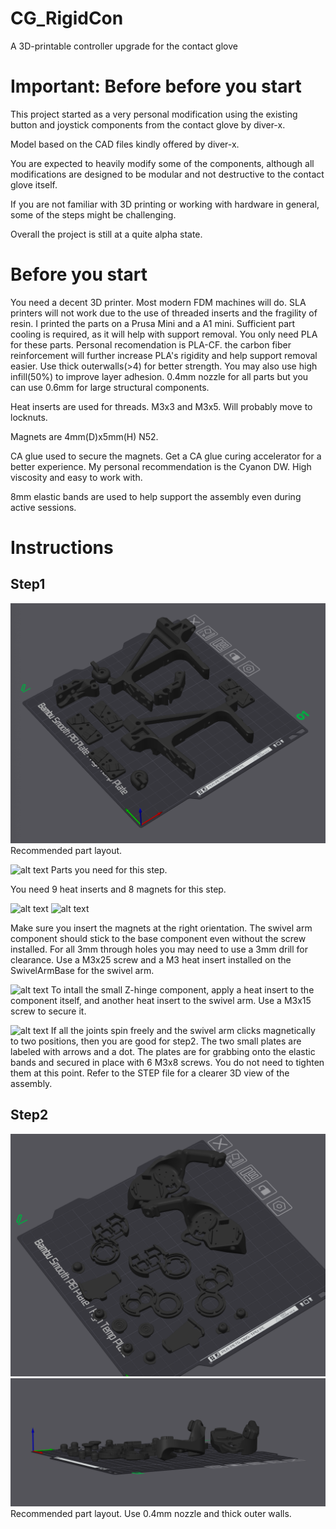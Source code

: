 # CG_RigidCon
A 3D-printable controller upgrade for the contact glove

# Important: Before before you start
This project started as a very personal modification using the existing button and joystick components from the contact glove by diver-x.

Model based on the CAD files kindly offered by diver-x.

You are expected to heavily modify some of the components, although all modifications are designed to be modular and not destructive to the contact glove itself.

If you are not familiar with 3D printing or working with hardware in general, some of the steps might be challenging.

Overall the project is still at a quite alpha state. 

# Before you start
You need a decent 3D printer. Most modern FDM machines will do. SLA printers will not work due to the use of threaded inserts and the fragility of resin. I printed the parts on a Prusa Mini and a A1 mini. Sufficient part cooling is required, as it will help with support removal. You only need PLA for these parts. Personal recomendation is PLA-CF. the carbon fiber reinforcement will further increase PLA's rigidity and help support removal easier. Use thick outerwalls(>4) for better strength. You may also use high infill(50%) to improve layer adhesion. 0.4mm nozzle for all parts but you can use 0.6mm for large structural components.

Heat inserts are used for threads. M3x3 and M3x5. Will probably move to locknuts.

Magnets are 4mm(D)x5mm(H) N52.

CA glue used to secure the magnets. Get a CA glue curing accelerator for a better experience. My personal recommendation is the Cyanon DW. High viscosity and easy to work with.

8mm elastic bands are used to help support the assembly even during active sessions.

# Instructions
## Step1
![alt text](https://github.com/CucumberWorks/CG_RigidCon/blob/main/img/instruction/base/2103165752.png)
Recommended part layout.

![alt text](https://github.com/CucumberWorks/CG_RigidCon/blob/main/img/instruction/base/IMG_7847.HEIC)
Parts you need for this step.

You need 9 heat inserts and 8 magnets for this step.

![alt text](https://github.com/CucumberWorks/CG_RigidCon/blob/main/img/instruction/base/IMG_7849.HEIC)
![alt text](https://github.com/CucumberWorks/CG_RigidCon/blob/main/img/instruction/base/IMG_7850.HEIC)

Make sure you insert the magnets at the right orientation. The swivel arm component should stick to the base component even without the screw installed.
For all 3mm through holes you may need to use a 3mm drill for clearance.
Use a M3x25 screw and a M3 heat insert installed on the SwivelArmBase for the swivel arm.

![alt text](https://github.com/CucumberWorks/CG_RigidCon/blob/main/img/instruction/base/IMG_7855.HEIC)
To intall the small Z-hinge component, apply a heat insert to the component itself, and another heat insert to the swivel arm. Use a M3x15 screw to secure it.

![alt text](https://github.com/CucumberWorks/CG_RigidCon/blob/main/img/instruction/base/IMG_7857.HEIC)
If all the joints spin freely and the swivel arm clicks magnetically to two positions, then you are good for step2. The two small plates are labeled with arrows and a dot. The plates are for grabbing onto the elastic bands and secured in place with 6 M3x8 screws. You do not need to tighten them at this point. Refer to the STEP file for a clearer 3D view of the assembly. 

## Step2
![alt text](https://github.com/CucumberWorks/CG_RigidCon/blob/main/img/instruction/controller/1077298468.png)
![alt text](https://github.com/CucumberWorks/CG_RigidCon/blob/main/img/instruction/controller/224728256.png)
Recommended part layout.
Use 0.4mm nozzle and thick outer walls.
